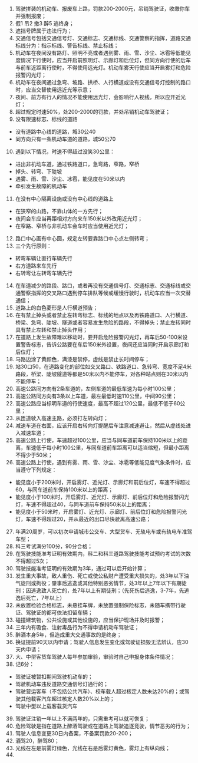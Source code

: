 1. 驾驶拼装的机动车、报废车上路，罚款200-2000元，吊销驾驶证，收缴你车并强制报废；
2. 假1 吊2 撤3 醉5 逃终身；
3. 遮挡号牌属于违法行为；
4. 交通信号包括交通信号灯、交通标志、交通标线、交通警察的指挥，道路交通标线分为：指示标线、警告标线、禁止标线；
5. 机动车在夜间没有路灯、照明不亮或者遇到雾、雨、雪、沙尘、冰雹等低能见度情况下行使时，应当开启前照明灯、示廊灯和后位灯，但同方向行使的后车与前车近距离行使时，不得使用远光灯。机动车雾天行使应当开启雾灯和危险报警闪光灯；
6. 机动车在夜间通过急弯、坡路、拱桥、人行横道或没有交通信号灯控制的路口时，应当交替使用远近光等示意；
7. 夜间、前方有行人的情况不能使用远光灯，会影响行人视线，所以应开近光灯；
8. 超过规定时速50%，处200-2000的罚款，并处吊销机动车驾驶证；
9. 没有限速标志、标线的道路
- 没有道路中心线的道路，城30公40
- 同方向只有一条机动车道的道路，城50公70
10. 遇到以下情况，时速不得超过没笑30公里：
- 进出非机动车道，通过铁路道口，急弯路，窄路，窄桥
- 掉头、转弯、下陡坡
- 遇雾、雨、雪、沙尘、冰雹，能见度在50米以内
- 牵引发生故障的机动车
11. 在没有中心隔离设施或没有中心线的道路上
- 在狭窄的山路，不靠山体的一方先行；
- 夜间会车应当再距相对方向来车150米以外改用近光灯；
- 在窄路、窄桥与非机动车会车时应当使用近光灯；
12. 路口中心画有中心圆，规定左转要靠路口中心点左侧转弯；
13. 三个先行原则：
- 转弯车辆让直行车辆先行
- 右方道路来车先行
- 右转弯让左转弯车辆先行
14. 在车道减少的路段、路口，或者再没有交通信号灯、交通标志、交通标线或交通警察指挥的交叉路口遇到停车排队等候或缓慢行驶时，机动车应当一次交替通信；
15. 道路上的白色菱形是人行横道预告；
16. 在有禁止掉头或者禁止左转弯标志、标线的地点以及再铁路道口、人行横道、桥梁、急弯、陡坡、隧道或者容易发生危险的路段，不得掉头；禁止左转同时具有禁止左转和禁止掉头作用；
17. 在道路上发生故障难以移动时，要开启危险报警闪光灯，再车后50-100米设置警告标志，告诉公路要在车后150米外设置，夜间还应当同时开启示廊灯和后位灯；
18. 马路边涂了黄颜色，满漆是禁停，虚线是禁止长时间停车；
19. 站30口50，在道路变化的部位如交叉路口、铁路道口、急转弯、宽度不足4米路段，桥梁、陡坡隧道等都是50米以内不能停车，对各种站点则在30米以内不能停车；
20. 高速公路同方向有2条车道的，左侧车道的最低车速为每小时100公里；
21. 高速公路同方向有3条以上车道，最左最低时速110公里，中间90公里；
22. 高速公路应当标明车道的行使速度，最高不超过120公里，最低不低于60公里；
23. 从匝道驶入高速主路，必须打左转向灯；
24. 减速车道在右面，应该开启右转向灯提醒后车注意减速避让，然后从虚线处进入减速车道；
25. 高速公路上行使，车速超过100公里，应当与同车道前车保持100米以上的距离，车速低于每小时100公里，与同车道前车距离可以适当缩短，但最小距离不得少于50米；
26. 高速公路上行使，遇到有雾、雨、雪、沙尘、冰雹等低能见度气象条件时，应当遵守下列规定：
- 能见度小于200米时，开启雾灯、近光灯、示廊灯和前后位灯，车速不得超过60，与同车道前车保持100米以上的距离；
- 能见度小于100米时，开启雾灯、近光灯、示廊灯、前后位灯和危险报警闪光灯，车速不得超过40，与同车道前车保持50米以上的距离；
- 能见度小于50米时，开启雾灯、近光灯、示廊灯、前后位灯和危险报警闪光灯，车速不得超过20，并从最近的出口尽快驶离高速公路；
27. 年满20周岁，可以初次申请城市公交车、大型货车、无轨电车或有轨电车准驾车型；
28. 科三考试满分100分，90分合格；
29. 在驾驶技能准考证明有效期内，科二和科三道路驾驶技能考试预约考试的次数不得超过5次；
30. 驾驶技能准考证明的有效期为3年，通过可以后开始计算；
31. 发生重大事故，致人重伤、死亡或使公私财产遭受重大损失的，处3年以下油气徒刑或拘役；肇事后逃逸或其他特别恶劣情节，处3年以上7年以下有期徒刑；因逃逸致人死亡的，处7年以上有期徒刑；（先死伤后逃逸，3-7年，先逃逸后死亡，7年以上）
32. 未放置检验合格标志，未悬挂车牌，未放置强制保险标志，未随车携带行驶证、驾驶证的都可依法扣留车辆；
33. 碰撞建筑物，公共设施或其他设施的，应当保护现场并及时报警；
34. 三年内有吸食、注射毒品行为不得申请机动车驾驶证；
35. 醉酒本身5年，但造成重大交通事故的是终身；
36. 换证提前90天以内申请；驾驶人信息发生变化或驾驶证损毁无法辨认，应30天内申请；
37. 大、中型客货车驾驶人每年参加审验，审验时自己申报身体条件情况；
38. 记6分：
- 驾驶证被暂扣期间驾驶机动车的；
- 驾驶机动车违反道路交通信号灯通行的；
- 驾驶营运客车（不包括公共汽车）、校车载人超过核定人数未达20%的；或驾驶其他载客汽车超过核定人数20%以上的；
- 驾驶中型以上载客载货汽车
39. 驾驶证注销一年以上不满两年的，只需重考可以就可恢复；
40. 危险驾驶是指在道路上醉酒驾驶或在道路上驾驶追逐竞驶，情节恶劣的行为；
41. 驾驶人信息变更30日内备案，不备案罚款20-200；
42. 酒驾20，醉驾80；
43. 光线在左是前雾灯绿色，光线在右是后雾灯黄色，雾灯上有纵向线；
44. 